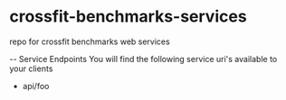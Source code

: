 crossfit-benchmarks-services
============================

repo for crossfit benchmarks web services

-- Service Endpoints
You will find the following service uri's available to your clients

* api/foo
